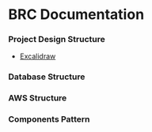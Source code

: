 # BRC Documentation

### Project Design Structure
- [Excalidraw](https://excalidraw.com/#json=fHKMtX7xpIP41GFDXU6gq,5ezONG0o-j22mfDseuAYJA)

### Database Structure

### AWS Structure

### Components Pattern
